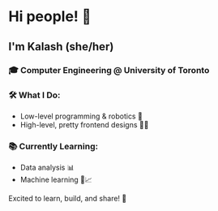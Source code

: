 # Hi people! 👋  

## I'm Kalash (she/her)  
### 🎓 Computer Engineering @ University of Toronto  

### 🛠️ What I Do:  
- Low-level programming & robotics 🤖  
- High-level, pretty frontend designs 🎨✨  

### 📚 Currently Learning:  
- Data analysis 📊  
- Machine learning 🤖📈  

Excited to learn, build, and share! 🚀  
